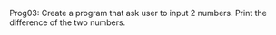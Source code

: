 Prog03: Create a program that ask user to input 2 numbers. Print the difference of the two numbers.
